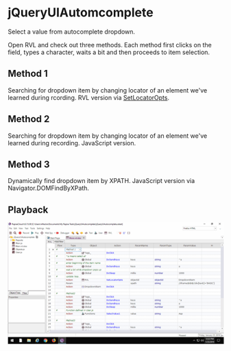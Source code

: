 # jQueryUIAutomcomplete

Select a value from autocomplete dropdown.

Open RVL and check out three methods. Each method first clicks on the field, types a character, waits a bit and then proceeds to item selection.

## Method 1

Searching for dropdown item by changing locator of an element we've learned during rcording. RVL version via [SetLocatorOpts](https://www.inflectra.com/Company/Article/rapise-57-released-with-new-data-driven-testing-694.aspx).


## Method 2

Searching for dropdown item by changing locator of an element we've learned during recording. JavaScript version.

## Method 3

Dynamically find dropdown item by XPATH. JavaScript version via Navigator.DOMFindByXPath.

## Playback

<img src="RapiseWorkingWithAutocomplete.gif" width="800px" />